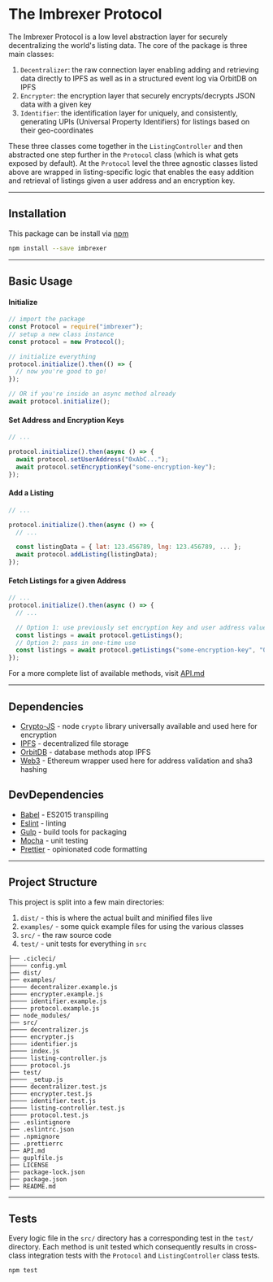 # The Imbrexer Protocol

The Imbrexer Protocol is a low level abstraction layer for securely decentralizing the world's listing data. The core of the package is three main classes:

1. `Decentralizer`: the raw connection layer enabling adding and retrieving data directly to IPFS as well as in a structured event log via OrbitDB on IPFS
2. `Encrypter`: the encryption layer that securely encrypts/decrypts JSON data with a given key
3. `Identifier`: the identification layer for uniquely, and consistently, generating UPIs (Universal Property Identifiers) for listings based on their geo-coordinates

These three classes come together in the `ListingController` and then abstracted one step further in the `Protocol` class (which is what gets exposed by default). At the `Protocol` level the three agnostic classes listed above are wrapped in listing-specific logic that enables the easy addition and retrieval of listings given a user address and an encryption key.

---

## Installation

This package can be install via [npm](https://www.npmjs.com/package/imbrexer)

```bash
npm install --save imbrexer
```

---

## Basic Usage

#### Initialize

```js
// import the package
const Protocol = require("imbrexer");
// setup a new class instance
const protocol = new Protocol();

// initialize everything
protocol.initialize().then(() => {
  // now you're good to go!
});

// OR if you're inside an async method already
await protocol.initialize();
```

#### Set Address and Encryption Keys

```js
// ...

protocol.initialize().then(async () => {
  await protocol.setUserAddress("0xAbC...");
  await protocol.setEncryptionKey("some-encryption-key");
});
```

#### Add a Listing

```js
// ...

protocol.initialize().then(async () => {
  // ...

  const listingData = { lat: 123.456789, lng: 123.456789, ... };
  await protocol.addListing(listingData);
});
```

#### Fetch Listings for a given Address

```js
// ...
protocol.initialize().then(async () => {
  // ...

  // Option 1: use previously set encryption key and user address values
  const listings = await protocol.getListings();
  // Option 2: pass in one-time use
  const listings = await protocol.getListings("some-encryption-key", "0xAbC");
});
```

For a more complete list of available methods, visit [API.md](API.md)

---

## Dependencies

- [Crypto-JS]() - node `crypto` library universally available and used here for encryption
- [IPFS](https://ipfs.io) - decentralized file storage
- [OrbitDB]() - database methods atop IPFS
- [Web3]() - Ethereum wrapper used here for address validation and sha3 hashing

## DevDependencies

- [Babel]() - ES2015 transpiling
- [Eslint]() - linting
- [Gulp]() - build tools for packaging
- [Mocha]() - unit testing
- [Prettier]() - opinionated code formatting

---

## Project Structure

This project is split into a few main directories:

1. `dist/` - this is where the actual built and minified files live
2. `examples/` - some quick example files for using the various classes
3. `src/` - the raw source code
4. `test/` - unit tests for everything in `src`

```
├── .cicleci/
├──── config.yml
├── dist/
├── examples/
├──── decentralizer.example.js
├──── encrypter.example.js
├──── identifier.example.js
├──── protocol.example.js
├── node_modules/
├── src/
├──── decentralizer.js
├──── encrypter.js
├──── identifier.js
├──── index.js
├──── listing-controller.js
├──── protocol.js
├── test/
├──── _setup.js
├──── decentralizer.test.js
├──── encrypter.test.js
├──── identifier.test.js
├──── listing-controller.test.js
├──── protocol.test.js
├── .eslintignore
├── .eslintrc.json
├── .npmignore
├── .prettierrc
├── API.md
├── guplfile.js
├── LICENSE
├── package-lock.json
├── package.json
├── README.md
```

---

## Tests

Every logic file in the `src/` directory has a corresponding test in the `test/` directory. Each method is unit tested which consequently results in cross-class integration tests with the `Protocol` and `ListingController` class tests.

```bash
npm test
```
